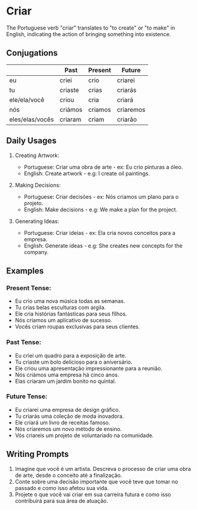 # Criar

The Portuguese verb "criar" translates to "to create" or "to make" in English, indicating the action of bringing something into existence.

## Conjugations

|                 | Past    | Present | Future    |
| --------------- | ------- | ------- | --------- |
| eu              | criei   | crio    | criarei   |
| tu              | criaste | crias   | criarás   |
| ele/ela/você    | criou   | cria    | criará    |
| nós             | criámos | criamos | criaremos |
| eles/elas/vocês | criaram | criam   | criarão   |

## Daily Usages

1. Creating Artwork:

   - Portuguese: Criar uma obra de arte - ex: Eu crio pinturas a óleo.
   - English: Create artwork - e.g: I create oil paintings.

2. Making Decisions:

   - Portuguese: Criar decisões - ex: Nós criamos um plano para o projeto.
   - English: Make decisions - e.g: We make a plan for the project.

3. Generating Ideas:

   - Portuguese: Criar ideias - ex: Ela cria novos conceitos para a empresa.
   - English: Generate ideas - e.g: She creates new concepts for the company.

## Examples

### Present Tense:

- Eu crio uma nova música todas as semanas.
- Tu crias belas esculturas com argila.
- Ele cria histórias fantásticas para seus filhos.
- Nós criamos um aplicativo de sucesso.
- Vocês criam roupas exclusivas para seus clientes.

### Past Tense:

- Eu criei um quadro para a exposição de arte.
- Tu criaste um bolo delicioso para o aniversário.
- Ele criou uma apresentação impressionante para a reunião.
- Nós criámos uma empresa há cinco anos.
- Elas criaram um jardim bonito no quintal.

### Future Tense:

- Eu criarei uma empresa de design gráfico.
- Tu criarás uma coleção de moda inovadora.
- Ele criará um livro de receitas famoso.
- Nós criaremos um novo método de ensino.
- Vós criareis um projeto de voluntariado na comunidade.

## Writing Prompts

1. Imagine que você é um artista. Descreva o processo de criar uma obra de arte, desde o conceito até a finalização.
2. Conte sobre uma decisão importante que você teve que tomar no passado e como isso afetou sua vida.
3. Projete o que você vai criar em sua carreira futura e como isso contribuirá para sua área de atuação.
